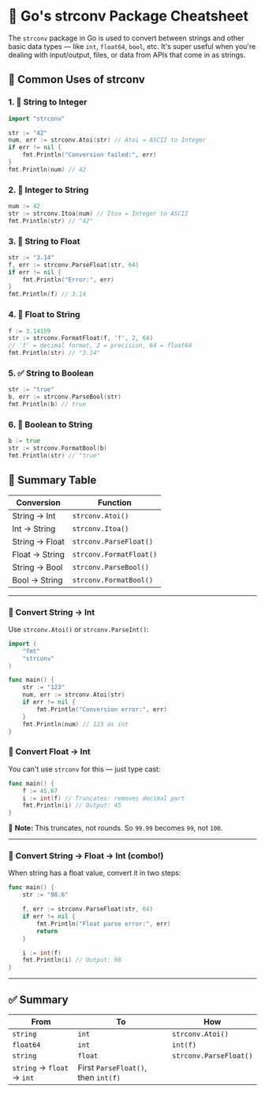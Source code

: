 # 🔄 Go's strconv Package Cheatsheet

The `strconv` package in Go is used to convert between strings and other basic data types — like `int`, `float64`, `bool`, etc. It's super useful when you're dealing with input/output, files, or data from APIs that come in as strings.

## 🔧 Common Uses of strconv

### 1. 🔢 String to Integer

```go
import "strconv"

str := "42"
num, err := strconv.Atoi(str) // Atoi = ASCII to Integer
if err != nil {
    fmt.Println("Conversion failed:", err)
}
fmt.Println(num) // 42
```

### 2. 🔁 Integer to String

```go
num := 42
str := strconv.Itoa(num) // Itoa = Integer to ASCII
fmt.Println(str) // "42"
```

### 3. 📏 String to Float

```go
str := "3.14"
f, err := strconv.ParseFloat(str, 64)
if err != nil {
    fmt.Println("Error:", err)
}
fmt.Println(f) // 3.14
```

### 4. 🔄 Float to String

```go
f := 3.14159
str := strconv.FormatFloat(f, 'f', 2, 64)
// 'f' = decimal format, 2 = precision, 64 = float64
fmt.Println(str) // "3.14"
```

### 5. ✅ String to Boolean

```go
str := "true"
b, err := strconv.ParseBool(str)
fmt.Println(b) // true
```

### 6. 🔁 Boolean to String

```go
b := true
str := strconv.FormatBool(b)
fmt.Println(str) // "true"
```

## 🧠 Summary Table

| Conversion         | Function                 |
|--------------------|--------------------------|
| String → Int       | `strconv.Atoi()`         |
| Int → String       | `strconv.Itoa()`         |
| String → Float     | `strconv.ParseFloat()`   |
| Float → String     | `strconv.FormatFloat()`  |
| String → Bool      | `strconv.ParseBool()`    |
| Bool → String      | `strconv.FormatBool()`   |

---

### 🔢 Convert String → Int

Use `strconv.Atoi()` or `strconv.ParseInt()`:

```go
import (
    "fmt"
    "strconv"
)

func main() {
    str := "123"
    num, err := strconv.Atoi(str)
    if err != nil {
        fmt.Println("Conversion error:", err)
    }
    fmt.Println(num) // 123 as int
}
```

### 🔢 Convert Float → Int

You can't use `strconv` for this — just type cast:

```go
func main() {
    f := 45.67
    i := int(f) // Truncates: removes decimal part
    fmt.Println(i) // Output: 45
}
```

🧠 **Note:** This truncates, not rounds. So `99.99` becomes `99`, not `100`.

---

### 🔢 Convert String → Float → Int (combo!)

When string has a float value, convert it in two steps:

```go
func main() {
    str := "98.6"

    f, err := strconv.ParseFloat(str, 64)
    if err != nil {
        fmt.Println("Float parse error:", err)
        return
    }

    i := int(f)
    fmt.Println(i) // Output: 98
}
```

---

## ✅ Summary

| From      | To     | How                                |
|-----------|--------|-------------------------------------|
| `string`  | `int`  | `strconv.Atoi()`                   |
| `float64` | `int`  | `int(f)`                           |
| `string`  | `float`| `strconv.ParseFloat()`             |
| `string` → `float` → `int` | First `ParseFloat()`, then `int(f)` |
